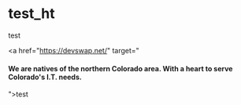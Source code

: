 # test_ht
test

<a href="https://devswap.net/" target="<h4 class="elementor-heading-title elementor-size-default">We are natives of the northern Colorado area. With a heart to serve Colorado's I.T. needs.</h4>">test</a>
